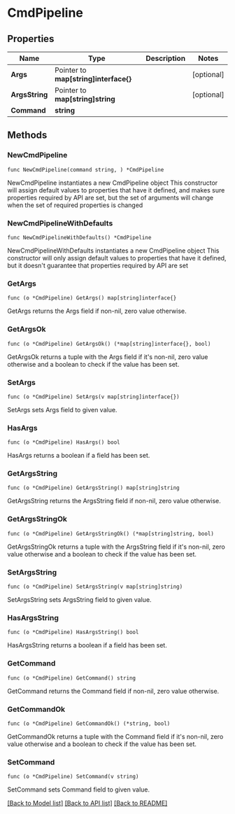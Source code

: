 # CmdPipeline

## Properties

Name | Type | Description | Notes
------------ | ------------- | ------------- | -------------
**Args** | Pointer to **map[string]interface{}** |  | [optional] 
**ArgsString** | Pointer to **map[string]string** |  | [optional] 
**Command** | **string** |  | 

## Methods

### NewCmdPipeline

`func NewCmdPipeline(command string, ) *CmdPipeline`

NewCmdPipeline instantiates a new CmdPipeline object
This constructor will assign default values to properties that have it defined,
and makes sure properties required by API are set, but the set of arguments
will change when the set of required properties is changed

### NewCmdPipelineWithDefaults

`func NewCmdPipelineWithDefaults() *CmdPipeline`

NewCmdPipelineWithDefaults instantiates a new CmdPipeline object
This constructor will only assign default values to properties that have it defined,
but it doesn't guarantee that properties required by API are set

### GetArgs

`func (o *CmdPipeline) GetArgs() map[string]interface{}`

GetArgs returns the Args field if non-nil, zero value otherwise.

### GetArgsOk

`func (o *CmdPipeline) GetArgsOk() (*map[string]interface{}, bool)`

GetArgsOk returns a tuple with the Args field if it's non-nil, zero value otherwise
and a boolean to check if the value has been set.

### SetArgs

`func (o *CmdPipeline) SetArgs(v map[string]interface{})`

SetArgs sets Args field to given value.

### HasArgs

`func (o *CmdPipeline) HasArgs() bool`

HasArgs returns a boolean if a field has been set.

### GetArgsString

`func (o *CmdPipeline) GetArgsString() map[string]string`

GetArgsString returns the ArgsString field if non-nil, zero value otherwise.

### GetArgsStringOk

`func (o *CmdPipeline) GetArgsStringOk() (*map[string]string, bool)`

GetArgsStringOk returns a tuple with the ArgsString field if it's non-nil, zero value otherwise
and a boolean to check if the value has been set.

### SetArgsString

`func (o *CmdPipeline) SetArgsString(v map[string]string)`

SetArgsString sets ArgsString field to given value.

### HasArgsString

`func (o *CmdPipeline) HasArgsString() bool`

HasArgsString returns a boolean if a field has been set.

### GetCommand

`func (o *CmdPipeline) GetCommand() string`

GetCommand returns the Command field if non-nil, zero value otherwise.

### GetCommandOk

`func (o *CmdPipeline) GetCommandOk() (*string, bool)`

GetCommandOk returns a tuple with the Command field if it's non-nil, zero value otherwise
and a boolean to check if the value has been set.

### SetCommand

`func (o *CmdPipeline) SetCommand(v string)`

SetCommand sets Command field to given value.



[[Back to Model list]](../README.md#documentation-for-models) [[Back to API list]](../README.md#documentation-for-api-endpoints) [[Back to README]](../README.md)


